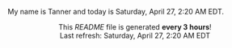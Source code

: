 My name is Tanner and today is Saturday, April 27, 2:20 AM EDT.

<p align="center">This <i>README</i> file is generated <b>every 3 hours</b>!</br>Last refresh: Saturday, April 27, 2:20 AM EDT<br /></p>
